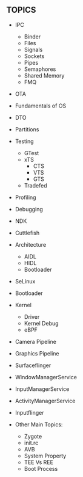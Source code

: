 ## TOPICS
- IPC
  - Binder
  - Files
  - Signals
  - Sockets
  - Pipes
  - Semaphores
  - Shared Memory
  - FMQ
    
- OTA
- Fundamentals of OS
- DTO
- Partitions
- Testing
  - GTest
  - xTS
    - CTS
    - VTS
    - GTS  
  - Tradefed

- Profiling
- Debugging
- NDK
- Cuttlefish
- Architecture
  - AIDL
  - HIDL
  - Bootloader 
- SeLinux
- Bootloader
- Kernel
  - Driver
  - Kernel Debug
  - eBPF
 
- Camera Pipeline
- Graphics Pipeline
- Surfaceflinger
- WindowManagerService
- InputManagerService
- ActivityManagerService
- Inputflinger
- Other Main Topics:
  - Zygote
  - init.rc
  - AVB
  - System Property
  - TEE Vs REE
  - Boot Process



